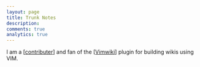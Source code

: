 ```yaml
---
layout: page
title: Trunk Notes
description: 
comments: true
analytics: true
---
```


I am a [[contributer]] and fan of the [[Vimwiki]] plugin for building wikis using VIM.

[contributer]: http://www.google.com/search?q=stu.andrews+site:http://code.google.com/p/vimwiki
[Vimwiki]: http://code.google.com/p/vimwiki

